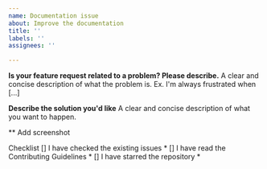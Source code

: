 ```yaml
---
name: Documentation issue
about: Improve the documentation
title: ''
labels: ''
assignees: ''

---
```


**Is your feature request related to a problem? Please describe.**
A clear and concise description of what the problem is. Ex. I'm always frustrated when [...]

**Describe the solution you'd like**
A clear and concise description of what you want to happen.


** Add screenshot 


Checklist
[] I have checked the existing issues *
[] I have read the Contributing Guidelines *
[] I have starred the repository *
